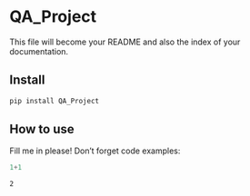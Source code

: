 # QA_Project

<!-- WARNING: THIS FILE WAS AUTOGENERATED! DO NOT EDIT! -->

This file will become your README and also the index of your
documentation.

## Install

``` sh
pip install QA_Project
```

## How to use

Fill me in please! Don’t forget code examples:

``` python
1+1
```

    2
